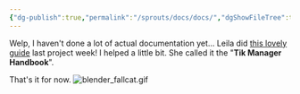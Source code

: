 ```yaml
---
{"dg-publish":true,"permalink":"/sprouts/docs/docs/","dgShowFileTree":true}
---
```


Welp, I haven't done a lot of actual documentation yet... Leila did [this lovely guide](https://docs.google.com/document/d/1DJBiOXlibJ0Oaoi5wXTbmZM5Ps4Lsh33EJfQPW5Bk0M/edit?tab=t.0#heading=h.aioiluicr5of) last project week! I helped a little bit. She called it the "**Tik Manager Handbook**". 

That's it for now.
![blender_fallcat.gif](/img/user/sprouts/website/blender_fallcat.gif)